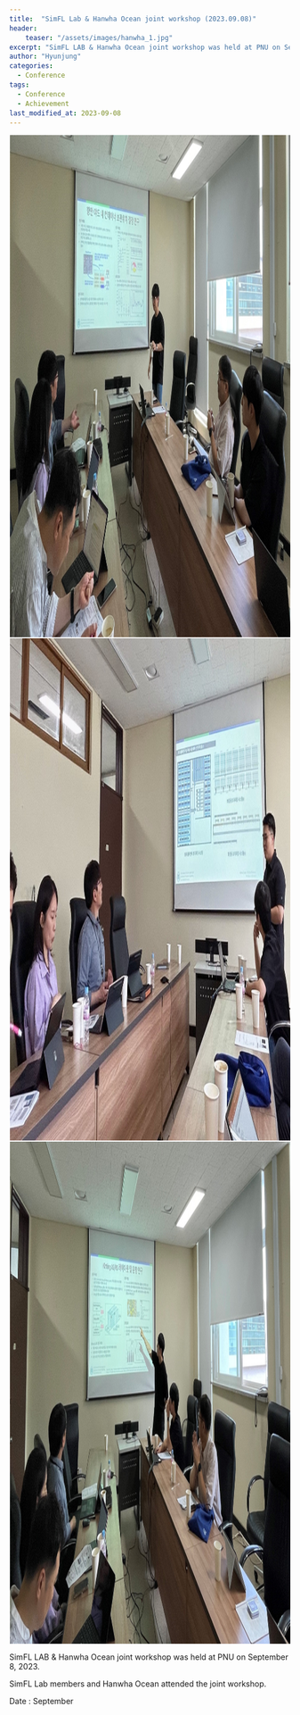 ```yaml
---
title:  "SimFL Lab & Hanwha Ocean joint workshop (2023.09.08)"
header:
    teaser: "/assets/images/hanwha_1.jpg"
excerpt: "SimFL LAB & Hanwha Ocean joint workshop was held at PNU on September 8, 2023."
author: "Hyunjung"
categories:
  - Conference
tags:
  - Conference
  - Achievement
last_modified_at: 2023-09-08
---
```

<img align="center" width="900" height="900" style="border: 1px solid white" src="/assets/images/hanwha_1.jpg">
<img align="center" width="900" height="900" style="border: 1px solid white" src="/assets/images/hanwha_2.jpg">  
<img align="center" width="900" height="900" style="border: 1px solid white" src="/assets/images/hanwha_3.jpg">  

SimFL LAB & Hanwha Ocean joint workshop was held at PNU on September 8, 2023.

SimFL Lab members and Hanwha Ocean attended the joint workshop.

Date : September